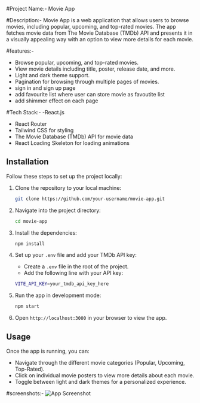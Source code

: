 #Project Name:-
Movie App

#Description:-
Movie App is a web application that allows users to browse movies, including popular, upcoming, and top-rated movies. The app fetches movie data from The Movie Database (TMDb) API and presents it in a visually appealing way with an option to view more details for each movie.

#features:-
- Browse popular, upcoming, and top-rated movies.
- View movie details including title, poster, release date, and more.
- Light and dark theme support.
- Pagination for browsing through multiple pages of movies.
- sign in and sign up page
- add favourite list where user can store movie as favoutite list
- add shimmer effect on each page

#Tech Stack:-
-React.js
- React Router
- Tailwind CSS for styling
- The Movie Database (TMDb) API for movie data
- React Loading Skeleton for loading animations

## Installation

Follow these steps to set up the project locally:

1. Clone the repository to your local machine:
   ```bash
   git clone https://github.com/your-username/movie-app.git
   ```

2. Navigate into the project directory:
   ```bash
   cd movie-app
   ```

3. Install the dependencies:
   ```bash
   npm install
   ```

4. Set up your `.env` file and add your TMDb API key:
   - Create a `.env` file in the root of the project.
   - Add the following line with your API key:
   ```bash
   VITE_API_KEY=your_tmdb_api_key_here
   ```

5. Run the app in development mode:
   ```bash
   npm start
   ```

6. Open `http://localhost:3000` in your browser to view the app.

## Usage

Once the app is running, you can:

- Navigate through the different movie categories (Popular, Upcoming, Top-Rated).
- Click on individual movie posters to view more details about each movie.
- Toggle between light and dark themes for a personalized experience.

#screenshots:-
![App Screenshot](./public/assets/screenshots/image.png)



